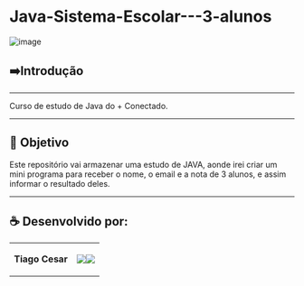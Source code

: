 # Java-Sistema-Escolar---3-alunos


![image](https://github.com/TiagoUniverse/Java-Sistema-Escolar---3-alunos/assets/71237410/74eba673-e937-4251-a925-08d3c7a1f354)



## ➡️Introdução
----------------------
Curso de estudo de Java do + Conectado.

---

## 🎯 Objetivo
Este repositório vai armazenar uma estudo de JAVA, aonde irei criar um mini programa para receber o nome, o email e a nota de 3 alunos, e assim informar o resultado deles.

---


## ☕ Desenvolvido por:

<table>
  <tbody>

<tr>
    <td><p align="left-center"><b>Tiago Cesar</b></p></td>
    <td><a href="https://github.com/TiagoUniverse" target="_blank"><img loading="lazy" src="https://img.shields.io/badge/GitHub-100000?style=for-the-badge&logo=github&logoColor=white" target="_blank" align="center"></a><a href="https://www.linkedin.com/in/tiago-lopes--/" target="_blank"><img loading="lazy" src="https://img.shields.io/badge/-LinkedIn-%230077B5?style=for-the-badge&logo=linkedin&logoColor=white" target="_blank" align="center"></a></td>
  </tr>

  </tbody>
 </table>
